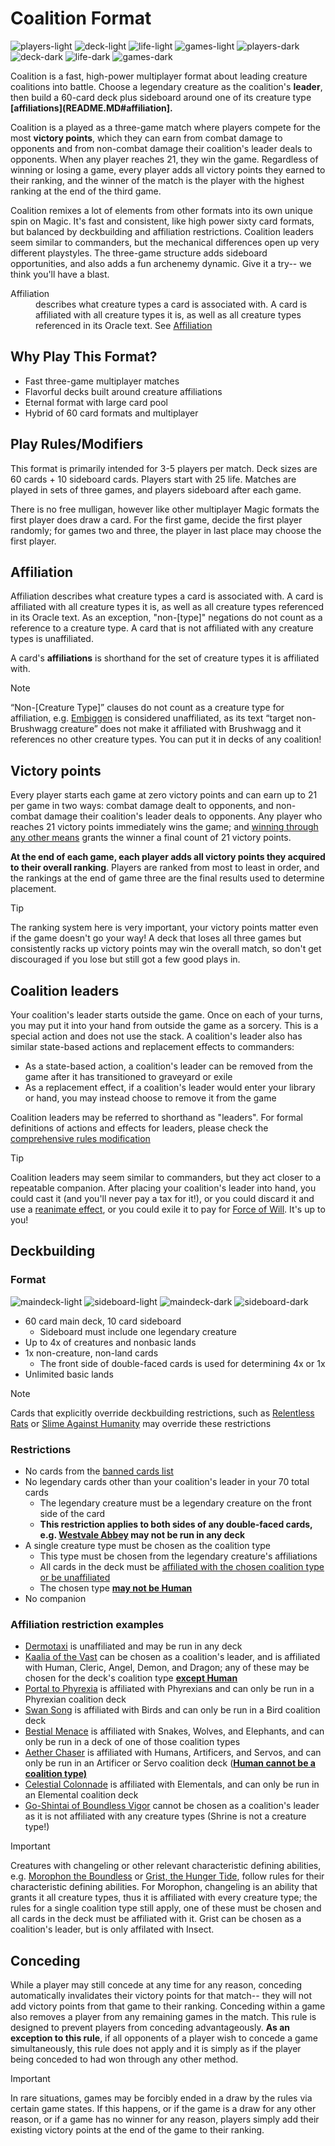 # Coalition Format

![players-light](images/players_light.png#gh-light-mode-only "3-5 Players") ![deck-light](images/deck_light.png#gh-light-mode-only "60 Card Deck") ![life-light](images/life_light.png#gh-light-mode-only "25 Life") ![games-light](images/games_light.png#gh-light-mode-only "90 Minutes")
![players-dark](images/players_dark.png#gh-dark-mode-only "3-5 Players") ![deck-dark](images/deck_dark.png#gh-dark-mode-only "60 Card Deck") ![life-dark](images/life_dark.png#gh-dark-mode-only "25 Life") ![games-dark](images/games_dark.png#gh-dark-mode-only "90 Minutes")

Coalition is a fast, high-power multiplayer format about leading creature coalitions into battle. Choose a legendary creature as the coalition's **leader**, then build a 60-card deck plus sideboard around one of its creature type **[affiliations](README.MD#affiliation].**

Coalition is a played as a three-game match where players compete for the most **victory points**, which they can earn from combat damage to opponents and from non-combat damage their coalition's leader deals to opponents. When any player reaches 21, they win the game. Regardless of winning or losing a game, every player adds all victory points they earned to their ranking, and the winner of the match is the player with the highest ranking at the end of the third game. 

Coalition remixes a lot of elements from other formats into its own unique spin on Magic. It's fast and consistent, like high power sixty card formats, but balanced by deckbuilding and affiliation restrictions. Coalition leaders seem similar to commanders, but the mechanical differences open up very different playstyles. The three-game structure adds sideboard opportunities, and also adds a fun archenemy dynamic. Give it a try-- we think you'll have a blast. 

<dl>
<dt>Affiliation</dt>
<dd>describes what creature types a card is associated with. A card is affiliated with all creature types it is, as well as all creature types referenced in its Oracle text. See <a href="https://github.com/adahn6/coalition/blob/main/README.MD#affiliation">Affiliation</a></dd>
</dl>

## Why Play This Format?
* Fast three-game multiplayer matches 
* Flavorful decks built around creature affiliations
* Eternal format with large card pool
* Hybrid of 60 card formats and multiplayer

## Play Rules/Modifiers
This format is primarily intended for 3-5 players per match. Deck sizes are 60 cards + 10 sideboard cards. Players start with 25 life. Matches are played in sets of three games, and players sideboard after each game.

There is no free mulligan, however like other multiplayer Magic formats the first player does draw a card. For the first game, decide the first player randomly; for games two and three, the player in last place may choose the first player.

## Affiliation
Affiliation describes what creature types a card is associated with. A card is affiliated with all creature types it is, as well as all creature types referenced in its Oracle text. As an exception, "non-[type]" negations do not count as a reference to a creature type. A card that is not affiliated with any creature types is unaffiliated.

A card's **affiliations** is shorthand for the set of creature types it is affiliated with.

> [!NOTE] 
> “Non-[Creature Type]” clauses do not count as a creature type for affiliation, e.g. [Embiggen](https://scryfall.com/card/unf/137/embiggen) is considered unaffiliated, as its text “target non-Brushwagg creature” does not make it affiliated with Brushwagg and it references no other creature types. You can put it in decks of any coalition!

## Victory points
Every player starts each game at zero victory points and can earn up to 21 per game in two ways: combat damage dealt to opponents, and non-combat damage their coalition's leader deals to opponents. Any player who reaches 21 victory points immediately wins the game; and [winning through any other means](https://scryfall.com/card/tsb/91/coalition-victory) grants the winner a final count of 21 victory points.

**At the end of each game, each player adds all victory points they acquired to their overall ranking**. Players are ranked from most to least in order, and the rankings at the end of game three are the final results used to determine placement. 

> [!TIP] 
> The ranking system here is very important, your victory points matter even if the game doesn't go your way! A deck that loses all three games but consistently racks up victory points may win the overall match, so don't get discouraged if you lose but still got a few good plays in.

## Coalition leaders
Your coalition's leader starts outside the game. Once on each of your turns, you may put it into your hand from outside the game as a sorcery. This is a special action and does not use the stack. A coalition's leader also has similar state-based actions and replacement effects to commanders:
* As a state-based action, a coalition's leader can be removed from the game after it has transitioned to graveyard or exile
* As a replacement effect, if a coalition's leader would enter your library or hand, you may instead choose to remove it from the game

Coalition leaders may be referred to shorthand as "leaders". For formal definitions of actions and effects for leaders, please check the [comprehensive rules modification](RULES.MD)
> [!TIP] 
> Coalition leaders may seem similar to commanders, but they act closer to a repeatable companion. After placing your coalition's leader into hand, you could cast it (and you'll never pay a tax for it!), or you could discard it and use a [reanimate effect](https://scryfall.com/search?q=otag%3Areanimate+-is%3Areserved+game%3Apaper&unique=cards&as=grid&order=name), or you could exile it to pay for [Force of Will](https://scryfall.com/card/dmr/50/force-of-will). It's up to you! 

## Deckbuilding
### Format
![maindeck-light](images/maindeck_light.png#gh-light-mode-only "60 card main deck") ![sideboard-light](images/sideboard_light.png#gh-light-mode-only "10 card sideboard")
![maindeck-dark](images/maindeck_dark.png#gh-dark-mode-only "60 card main deck") ![sideboard-dark](images/sideboard_dark.png#gh-dark-mode-only "10 card sideboard")

* 60 card main deck, 10 card sideboard
	* Sideboard must include one legendary creature
* Up to 4x of creatures and nonbasic lands
* 1x non-creature, non-land cards
	* The front side of double-faced cards is used for determining 4x or 1x
* Unlimited basic lands
> [!NOTE] 
> Cards that explicitly override deckbuilding restrictions, such as [Relentless Rats](https://scryfall.com/card/a25/105/relentless-rats) or [Slime Against Humanity](https://scryfall.com/card/mkm/177/slime-against-humanity) may override these restrictions

### Restrictions
* No cards from the [banned cards list](BANLIST.MD)
* No legendary cards other than your coalition's leader in your 70 total cards
    * The legendary creature must be a legendary creature on the front side of the card
    * **This restriction applies to both sides of any double-faced cards, e.g. [Westvale Abbey](https://scryfall.com/card/soi/281/westvale-abbey-ormendahl-profane-prince) may not be run in any deck**
* A single creature type must be chosen as the coalition type
    * This type must be chosen from the legendary creature's affiliations
    * All cards in the deck must be [affiliated with the chosen coalition type or be unaffiliated](#Affiliation)
    * The chosen type [**may not be Human**](FAQ.md#why-cant-i-choose-human-as-an-affiliation-for-my-deck)
* No companion

### Affiliation restriction examples
* [Dermotaxi](https://scryfall.com/card/mh2/224/dermotaxi) is unaffiliated and may be run in any deck
* [Kaalia of the Vast](https://scryfall.com/card/2x2/235/kaalia-of-the-vast) can be chosen as a coalition's leader, and is affiliated with Human, Cleric, Angel, Demon, and Dragon; any of these may be chosen for the deck's coalition type [**except Human**](FAQ.md#why-cant-i-choose-human-as-an-affiliation-for-my-deck)
* [Portal to Phyrexia](https://scryfall.com/card/bro/240/portal-to-phyrexia) is affiliated with Phyrexians and can only be run in a Phyrexian coalition deck
* [Swan Song](https://scryfall.com/card/c16/98/swan-song) is affiliated with Birds and can only be run in a Bird coalition deck
* [Bestial Menace](https://scryfall.com/card/mic/134/bestial-menace) is affiliated with Snakes, Wolves, and Elephants, and can only be run in a deck of one of those coalition types
* [Aether Chaser](https://scryfall.com/card/aer/76/aether-chaser) is affiliated with Humans, Artificers, and Servos, and can only be run in an Artificer or Servo coalition deck ([**Human cannot be a coalition type)**](FAQ.md#why-cant-i-choose-human-as-an-affiliation-for-my-deck)
* [Celestial Colonnade](https://scryfall.com/card/uma/238/celestial-colonnade) is affiliated with Elementals, and can only be run in an Elemental coalition deck
* [Go-Shintai of Boundless Vigor](https://scryfall.com/card/neo/187/go-shintai-of-boundless-vigor) cannot be chosen as a coalition's leader as it is not affiliated with any creature types (Shrine is not a creature type!)

> [!IMPORTANT] 
> Creatures with changeling or other relevant characteristic defining abilities, e.g. [Morophon the Boundless](https://scryfall.com/card/cmm/3/morophon-the-boundless) or [Grist, the Hunger Tide](https://scryfall.com/card/mh2/202/grist-the-hunger-tide), follow rules for their characteristic defining abilities. For Morophon, changeling is an ability that grants it all creature types, thus it is affiliated with every creature type; the rules for a single coalition type still apply, one of these must be chosen and all cards in the deck must be affiliated with it. Grist can be chosen as a coalition's leader, but is only affilated with Insect.

## Conceding
While a player may still concede at any time for any reason, conceding automatically invalidates their victory points for that match-- they will not add victory points from that game to their ranking. Conceding within a game also removes a player from any remaining games in the match. This rule is designed to prevent players from conceding advantageously. **As an exception to this rule**, if all opponents of a player wish to concede a game simultaneously, this rule does not apply and it is simply as if the player being conceded to had won through any other method. 

> [!IMPORTANT]
> In rare situations, games may be forcibly ended in a draw by the rules via certain game states. If this happens, or if the game is a draw for any other reason, or if a game has no winner for any reason, players simply add their existing victory points at the end of the game to their ranking. 
